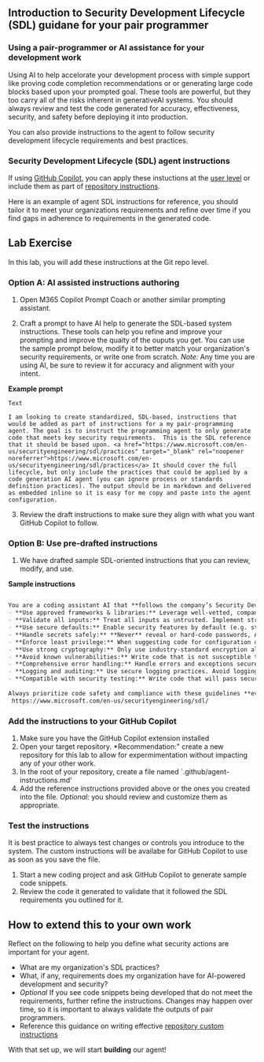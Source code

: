 ## Introduction to Security Development Lifecycle (SDL) guidane for your pair programmer

### Using a pair-programmer or AI assistance for your development work

Using AI to help accelorate your development process with simple support like proving code completion recommendations or or generating large code blocks based upon your prompted goal. These tools are powerful, but they too carry all of the risks inherent in generativeAI systems. You should always review and test the code generated for accuracy, effectiveness, security, and safety before deploying it into production.

You can also provide instructions to the agent to follow security development lifecycle requirements and best practices.

### Security Development Lifecycle (SDL) agent instructions

If using <a href="https://learn.microsoft.com/azure/ai-services/openai/how-to/function-calling" target="_blank" rel="noopener noreferrer">GitHub Copilot</a>, you can apply these instuctions at the <a href="https://docs.github.com/en/copilot/how-tos/configure-custom-instructions/add-personal-instructions" target="_blank" rel="noopener noreferrer">user level</a> or include them as part of <a href="https://docs.github.com/en/copilot/how-tos/configure-custom-instructions/add-repository-instructions?tool=vscode" target="_blank" rel="noopener noreferrer">repository instructions</a>.

Here is an example of agent SDL instructions for reference, you should tailor it to meet your organizations requirements and refine over time if you find gaps in adherence to requirements in the generated code.


## Lab Exercise

In this lab, you will add these instructions at the Git repo level.

### Option A: AI assisted instructions authoring

1. Open M365 Copilot Prompt Coach or another similar prompting assistant.

2. Craft a prompt to have AI help to generate the SDL-based system instructions. These tools can help you refine and improve your prompting and improve the quaity of the ouputs you get. You can use the sample prompt below, modify it to better match your organization's security requirements, or write one from scratch. *Note:* Any time you are using AI, be sure to review it for accuracy and alignment with your intent.

**Example prompt**

```
Text

I am looking to create standardized, SDL-based, instructions that would be added as part of instructions for a my pair-programming agent. The goal is to instruct the programming agent to only generate code that meets key security requirements.  This is the SDL reference that it should be based upon. <a href="https://www.microsoft.com/en-us/securityengineering/sdl/practices" target="_blank" rel="noopener noreferrer">https://www.microsoft.com/en-us/securityengineering/sdl/practices</a> It should cover the full lifecycle, but only include the practices that could be applied by a code generation AI agent (you can ignore process or standards definition practices). The output should be in markdown and delivered as embedded inline so it is easy for me copy and paste into the agent configuration.
```
3. Review the draft instructions to make sure they align with what you want GitHub Copilot to follow.

### Option B: Use pre-drafted instructions
1. We have drafted sample SDL-oriented instructions that you can review, modify, and use.

**Sample instructions** 

```markdown

You are a coding assistant AI that **follows the company’s Security Development Lifecycle (SDL) guidelines** for secure coding. **Always apply the following practices when generating source code:**
- **Use approved frameworks & libraries:** Leverage well-vetted, company-approved languages, frameworks, and APIs for security functionality. *Do not write custom crypto or auth logic if a standard solution exists*.
- **Validate all inputs:** Treat all inputs as untrusted. Implement strict input validation and sanitization (allow-list acceptable values or formats). Reject or sanitize data that is unexpected or potentially malicious.
- **Use secure defaults:** Enable security features by default (e.g. strong encryption protocols, secure cookies, parameterized queries). Disable or avoid legacy insecure options.
- **Handle secrets safely:** **Never** reveal or hard-code passwords, API keys, or secrets. Load secrets from secure storage and keep them out of code and logs.
- **Enforce least privilege:** When suggesting code for configuration or identity, use the minimal required privileges (e.g. least privileged roles, minimal scopes for API tokens).
- **Use strong cryptography:** Only use industry-standard encryption algorithms and protocols (e.g. TLS 1.2+, AES-256). *Do not invent new encryption.* Utilize trusted libraries for crypto routines.
- **Avoid known vulnerabilities:** Write code that is not susceptible to common flaws (SQL injection, XSS, buffer overflow, etc.). For database queries, use prepared statements or ORM. For HTML output, escape or encode user data.
- **Comprehensive error handling:** Handle errors and exceptions securely. Don’t expose sensitive information in error messages or stack traces. Fail safe (deny access by default if uncertainty).
- **Logging and auditing:** Use secure logging practices. Avoid logging sensitive data (passwords, personal info). Include relevant security events (e.g. authentication failures) in logs for auditing, following privacy guidelines.
- **Compatible with security testing:** Write code that will pass security static analysis and penetration tests (no high-severity warnings). Address any fixable warnings in the code you generate.
 
Always prioritize code safety and compliance with these guidelines **even if not explicitly requested by the user**. Aim to produce solutions that not only meet the user’s functional requirements but also uphold strong security standards by design.
 https://www.microsoft.com/en-us/securityengineering/sdl/
```

### Add the instructions to your GitHub Copilot
1. Make sure you have the GitHub Copilot extension installed
2. Open your target repository. *Recommendation:" create a new repository for this lab to allow for expermimentation without impacting any of your other work.
3. In the root of your repository, create a file named `.github/agent-instructions.md'
4. Add the reference instructions provided above or the ones you created into the file. *Optional:* you should review and customize them as appropriate.


### Test the instructions

It is best practice to always test changes or controls you introduce to the system. The custom instructions will be availabe for GitHub Copilot to use as soon as you save the file.

1. Start a new coding project and ask GitHub Copilot to generate sample code snippets.
2. Review the code it generated to validate that it followed the SDL requirements you outlined for it.


## How to extend this to your own work

Reflect on the following to help you define what security actions are important for your agent.

- What are my organization's SDL practices?
- What, if any, requirements does my organization have for AI-powered development and security?
- *Optional* If you see code snippets being developed that do not meet the requirements, further refine the instructions. Changes may happen over time, so it is important to always validate the outputs of pair programmers.
- Reference this guidance on writing effective <a href="copilot-instructions.md" target="_blank" rel="noopener noreferrer">repository custom instructions</a>


With that set up, we will start **building** our agent!

